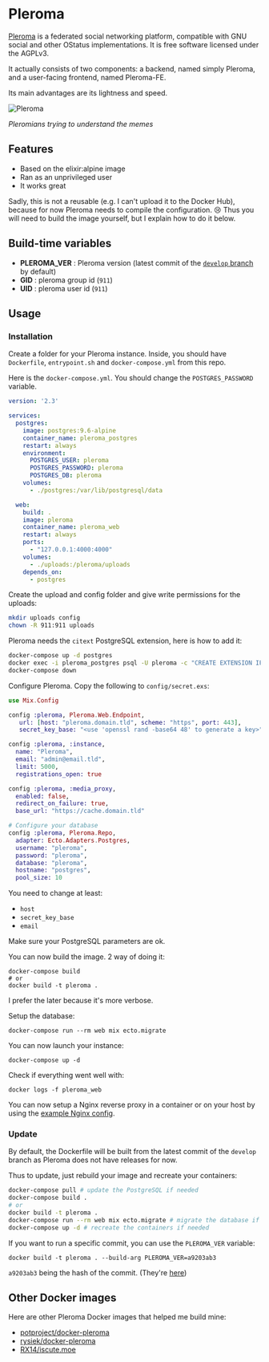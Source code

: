 # Pleroma

[Pleroma](https://pleroma.social/) is a federated social networking platform, compatible with GNU social and other OStatus implementations. It is free software licensed under the AGPLv3.

It actually consists of two components: a backend, named simply Pleroma, and a user-facing frontend, named Pleroma-FE.

Its main advantages are its lightness and speed.

![Pleroma](https://i.imgur.com/VftiTlR.png)

*Pleromians trying to understand the memes*

## Features

- Based on the elixir:alpine image
- Ran as an unprivileged user
- It works great

Sadly, this is not a reusable (e.g. I can't upload it to the Docker Hub), because for now Pleroma needs to compile the configuration. 😢 
Thus you will need to build the image yourself, but I explain how to do it below.

## Build-time variables

- **PLEROMA_VER** : Pleroma version (latest commit of the [`develop` branch](https://git.pleroma.social/pleroma/pleroma) by default)
- **GID** : pleroma group id (`911`)
- **UID** : pleroma user id (`911`)

## Usage

### Installation

Create a folder for your Pleroma instance. Inside, you should have `Dockerfile`, `entrypoint.sh` and `docker-compose.yml` from this repo.

Here is the `docker-compose.yml`. You should change the `POSTGRES_PASSWORD` variable.

```yml
version: '2.3'

services:
  postgres:
    image: postgres:9.6-alpine
    container_name: pleroma_postgres
    restart: always
    environment:
      POSTGRES_USER: pleroma
      POSTGRES_PASSWORD: pleroma
      POSTGRES_DB: pleroma
    volumes:
      - ./postgres:/var/lib/postgresql/data

  web:
    build: .
    image: pleroma
    container_name: pleroma_web
    restart: always
    ports:
      - "127.0.0.1:4000:4000"
    volumes:
      - ./uploads:/pleroma/uploads
    depends_on:
      - postgres
```

Create the upload and config folder and give write permissions for the uploads:

```bash
mkdir uploads config
chown -R 911:911 uploads
```

Pleroma needs the `citext` PostgreSQL extension, here is how to add it:

```bash
docker-compose up -d postgres
docker exec -i pleroma_postgres psql -U pleroma -c "CREATE EXTENSION IF NOT EXISTS citext;"
docker-compose down
```

Configure Pleroma. Copy the following to `config/secret.exs`:

```exs
use Mix.Config

config :pleroma, Pleroma.Web.Endpoint,
   url: [host: "pleroma.domain.tld", scheme: "https", port: 443],
   secret_key_base: "<use 'openssl rand -base64 48' to generate a key>"

config :pleroma, :instance,
  name: "Pleroma",
  email: "admin@email.tld",
  limit: 5000,
  registrations_open: true

config :pleroma, :media_proxy,
  enabled: false,
  redirect_on_failure: true,
  base_url: "https://cache.domain.tld"

# Configure your database
config :pleroma, Pleroma.Repo,
  adapter: Ecto.Adapters.Postgres,
  username: "pleroma",
  password: "pleroma",
  database: "pleroma",
  hostname: "postgres",
  pool_size: 10
```

You need to change at least:

- `host`
- `secret_key_base`
- `email`

Make sure your PostgreSQL parameters are ok.

You can now build the image. 2 way of doing it:

```
docker-compose build
# or
docker build -t pleroma .
```

I prefer the later because it's more verbose.

Setup the database:

```
docker-compose run --rm web mix ecto.migrate
```

You can now launch your instance:

```
docker-compose up -d
```

Check if everything went well with:

```docker
docker logs -f pleroma_web
```

You can now setup a Nginx reverse proxy in a container or on your host by using the [example Nginx config](https://git.pleroma.social/pleroma/pleroma/blob/develop/installation/pleroma.nginx).

### Update

By default, the Dockerfile will be built from the latest commit of the `develop` branch as Pleroma does not have releases for now.

Thus to update, just rebuild your image and recreate your containers:

```bash
docker-compose pull # update the PostgreSQL if needed
docker-compose build .
# or
docker build -t pleroma .
docker-compose run --rm web mix ecto.migrate # migrate the database if needed
docker-compose up -d # recreate the containers if needed
```

If you want to run a specific commit, you can use the `PLEROMA_VER` variable:

```docker
docker build -t pleroma . --build-arg PLEROMA_VER=a9203ab3
```

`a9203ab3` being the hash of the commit. (They're [here](https://git.pleroma.social/pleroma/pleroma/commits/develop))

## Other Docker images

Here are other Pleroma Docker images that helped me build mine:

- [potproject/docker-pleroma](https://github.com/potproject/docker-pleroma)
- [rysiek/docker-pleroma](https://git.pleroma.social/rysiek/docker-pleroma)
- [RX14/iscute.moe](https://github.com/RX14/kurisu.rx14.co.uk/blob/master/services/iscute.moe/pleroma/Dockerfile)

